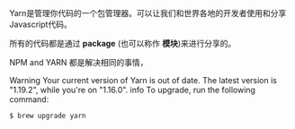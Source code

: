 Yarn是管理你代码的一个包管理器。可以让我们和世界各地的开发者使用和分享Javascript代码。

所有的代码都是通过 __package__ (也可以称作 __模块__)来进行分享的。

NPM and YARN 都是解决相同的事情，

Warning Your current version of Yarn is out of date. The latest version is "1.19.2", while you're on "1.16.0".
info To upgrade, run the following command:

```bash
$ brew upgrade yarn
```
